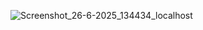 ![Screenshot_26-6-2025_134434_localhost](https://github.com/user-attachments/assets/0e0f70bc-b07d-4f3d-9bfc-c5c2a2db9190)
